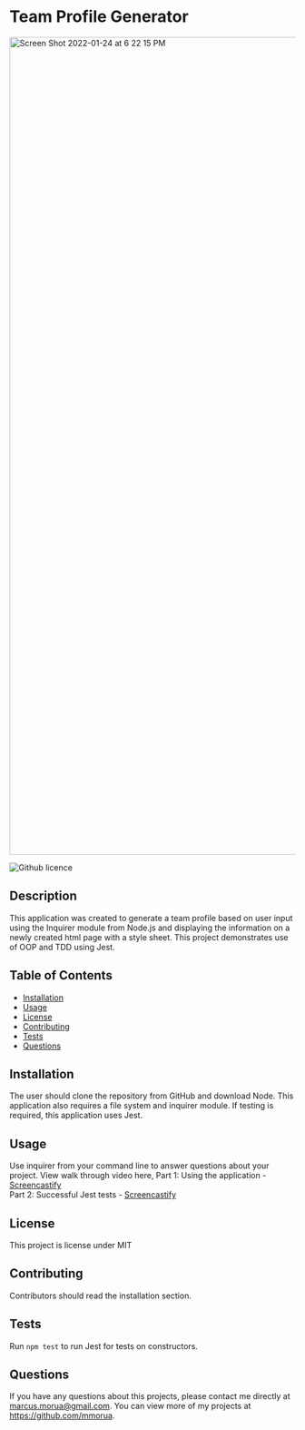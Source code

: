 # Team Profile Generator 
<img width="1440" alt="Screen Shot 2022-01-24 at 6 22 15 PM" src="https://user-images.githubusercontent.com/91860506/150887444-22f6c718-d9dd-4f8b-ab69-a6bdd3364a2c.png">

![Github licence](http://img.shields.io/badge/license-MIT-blue.svg)

## Description 
This application was created to generate a team profile based on user input using the Inquirer module from Node.js and displaying the information on a newly created html page with a style sheet. This project demonstrates use of OOP and TDD using Jest. 
 
## Table of Contents
* [Installation](#installation)
* [Usage](#usage)
* [License](#license)
* [Contributing](#contributing)
* [Tests](#tests)
* [Questions](#questions)

## Installation 
The user should clone the repository from GitHub and download Node. This application also requires a file system and inquirer module. If testing is required, this application uses Jest. 

## Usage 
Use inquirer from your command line to answer questions about your project.
View walk through video here, Part 1: Using the application - [Screencastify](https://drive.google.com/file/d/1Bc5y8Gu0q9SSNtGmq-_coCr8wO5Kgs9x/view?usp=sharing)<br>
Part 2: Successful Jest tests - [Screencastify](https://drive.google.com/file/d/175h7m8nAEXKtxfkAcMiHh3xoddSL8qG8/view?usp=sharing)

## License 
This project is license under MIT

## Contributing 
Contributors should read the installation section. 

## Tests
Run `npm test` to run Jest for tests on constructors. 

## Questions
If you have any questions about this projects, please contact me directly at marcus.morua@gmail.com. You can view more of my projects at https://github.com/mmorua.

